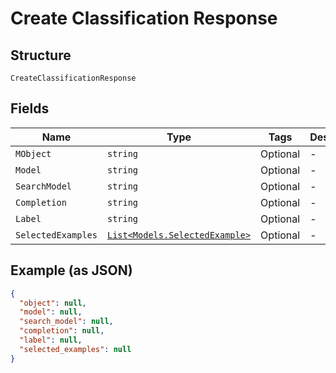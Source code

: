 
# Create Classification Response

## Structure

`CreateClassificationResponse`

## Fields

| Name | Type | Tags | Description |
|  --- | --- | --- | --- |
| `MObject` | `string` | Optional | - |
| `Model` | `string` | Optional | - |
| `SearchModel` | `string` | Optional | - |
| `Completion` | `string` | Optional | - |
| `Label` | `string` | Optional | - |
| `SelectedExamples` | [`List<Models.SelectedExample>`](../../doc/models/selected-example.md) | Optional | - |

## Example (as JSON)

```json
{
  "object": null,
  "model": null,
  "search_model": null,
  "completion": null,
  "label": null,
  "selected_examples": null
}
```


